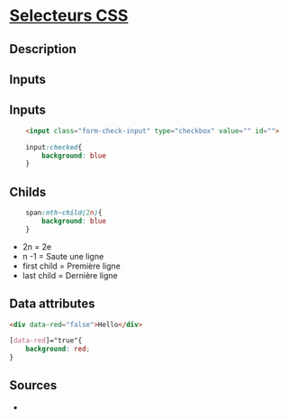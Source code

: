 # [Selecteurs CSS](/readme.md)

## Description

## Inputs

## Inputs

```html
    <input class="form-check-input" type="checkbox" value="" id="">
```

```css
    input:checked{
        background: blue
    }
```

## Childs

```css
    span:nth-child(2n){
        background: blue
    }
```

* 2n = 2e 
* n -1 = Saute une ligne
* first child = Première ligne
* last child = Dernière ligne

## Data attributes

```html
<div data-red="false">Hello</div>

```

```css
[data-red]="true"{
    background: red;
}
```

## Sources

* []()